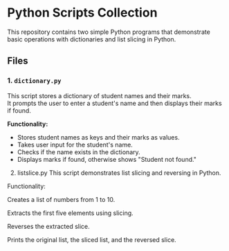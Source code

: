 # Python Scripts Collection

This repository contains two simple Python programs that demonstrate basic operations with dictionaries and list slicing in Python.

## Files

### 1. `dictionary.py`
This script stores a dictionary of student names and their marks.  
It prompts the user to enter a student's name and then displays their marks if found.

**Functionality:**
- Stores student names as keys and their marks as values.
- Takes user input for the student's name.
- Checks if the name exists in the dictionary.
- Displays marks if found, otherwise shows "Student not found."

2. listslice.py
This script demonstrates list slicing and reversing in Python.

Functionality:

Creates a list of numbers from 1 to 10.

Extracts the first five elements using slicing.

Reverses the extracted slice.

Prints the original list, the sliced list, and the reversed slice.
